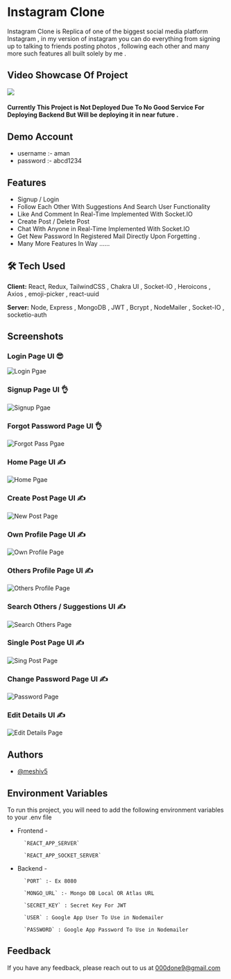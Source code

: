 
# Instagram Clone

 Instagram Clone is Replica of one of the biggest social media platform Instagram , in my version of instagram you can do everything from signing up to talking to friends posting photos , following each other and many more such features all built solely by me .
## Video Showcase Of Project 
[![](https://markdown-videos.deta.dev/youtube/PvIXahE1wyo)](https://youtu.be/PvIXahE1wyo)

#### Currently This Project is Not Deployed Due To No Good Service For Deploying Backend But Will be deploying it in near future .
## Demo Account 

- username :- aman
- password :- abcd1234

## Features

- Signup / Login
- Follow Each Other With Suggestions And Search User Functionality
- Like And Comment In Real-Time Implemented With Socket.IO
- Create Post / Delete Post
- Chat With Anyone in Real-Time Implemented With Socket.IO
- Get New Password In Registered Mail Directly Upon Forgetting .
- Many More Features In Way ......


## 🛠 Tech Used

**Client:** React, Redux, TailwindCSS , Chakra UI , Socket-IO , Heroicons , Axios , emoji-picker , react-uuid

**Server:** Node, Express , MongoDB , JWT , Bcrypt , NodeMailer , Socket-IO , socketio-auth


## Screenshots



### Login Page UI 😎

![Login Pgae](https://i.ibb.co/G2XJpYy/login-Page.png)


### Signup Page UI 👌

![Signup Pgae](https://i.ibb.co/qW3hGzP/signup-Page.png)



### Forgot Password Page UI 👌

![Forgot Pass Pgae](https://i.ibb.co/0ymN30F/forgotpass.png)



### Home Page UI ✍️

![Home Pgae](https://i.ibb.co/nLHKZPG/homePage.png)




### Create Post Page UI ✍️

![New Post Page](https://i.ibb.co/dJg7bvC/newPost.png)



### Own Profile Page UI ✍️

![Own Profile Page](https://i.ibb.co/ZLntYR8/profile-Page.png)


### Others Profile Page UI ✍️

![Others Profile Page](https://i.ibb.co/mJ1Dq0x/others-Profile.png)


### Search Others / Suggestions  UI ✍️

![Search Others Page](https://i.ibb.co/T43f5fV/search-User.png)


### Single Post Page UI ✍️

![Sing  Post Page](https://i.ibb.co/2c7BTcr/single-Post.png)


### Change Password Page UI ✍️

![Password  Page](https://i.ibb.co/fSwsD6F/change-Password.png)



### Edit Details UI ✍️

![Edit Details Page](https://i.ibb.co/QKL8ZdF/editprofile.png)




## Authors

- [@meshiv5](https://github.com/meshiv5)


## Environment Variables

To run this project, you will need to add the following environment variables to your .env file

- Frontend -

        `REACT_APP_SERVER`

        `REACT_APP_SOCKET_SERVER`

- Backend -

        `PORT` :- Ex 8080

        `MONGO_URL` :- Mongo DB Local OR Atlas URL

        `SECRET_KEY` : Secret Key For JWT

        `USER` : Google App User To Use in Nodemailer

        `PASSWORD` : Google App Password To Use in Nodemailer


## Feedback

If you have any feedback, please reach out to us at 000done9@gmail.com

